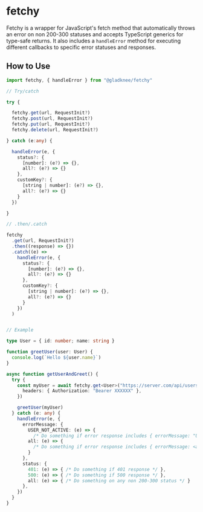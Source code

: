 # fetchy

Fetchy is a wrapper for JavaScript's fetch method that automatically throws an error on non 200-300 statuses and accepts TypeScript generics for type-safe returns. It also includes a `handleError` method for executing different callbacks to specific error statuses and responses.

## How to Use

```typescript
import fetchy, { handleError } from "@gladknee/fetchy"

// Try/catch

try {

  fetchy.get(url, RequestInit?)
  fetchy.post(url, RequestInit?)
  fetchy.put(url, RequestInit?)
  fetchy.delete(url, RequestInit?)

} catch (e:any) {

  handleError(e, {
    status?: {
      [number]: (e?) => {},
      all?: (e?) => {}
    },
    customKey?: {
      [string | number]: (e?) => {},
      all?: (e?) => {}
    }
  })

}

// .then/.catch

fetchy
  .get(url, RequestInit?)
  .then((response) => {})
  .catch((e) =>
    handleError(e, {
      status?: {
        [number]: (e?) => {},
        all?: (e?) => {}
      },
      customKey?: {
        [string | number]: (e?) => {},
        all?: (e?) => {}
      }
    })
  )


// Example

type User = { id: number; name: string }

function greetUser(user: User) {
  console.log(`Hello ${user.name}`)
}

async function getUserAndGreet() {
  try {
    const myUser = await fetchy.get<User>("https://server.com/api/users/me", {
      headers: { Authorization: "Bearer XXXXXX" },
    })

    greetUser(myUser)
  } catch (e: any) {
    handleError(e, {
      errorMessage: {
        USER_NOT_ACTIVE: (e) => {
          /* Do something if error response includes { errorMessage: "USER_NOT_ACTIVE" */ },
        all: (e) => {
          /* Do something if error response includes { errorMessage: <anything> } */
        }
      },
      status: {
        401: (e) => { /* Do something if 401 response */ },
        500: (e) => { /* Do something if 500 response */ },
        all: (e) => { /* Do something on any non 200-300 status */ }
      },
    })
  }
}
```
